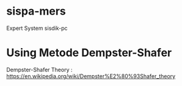 # sispa-mers
Expert System sisdik-pc 

# Using Metode Dempster-Shafer
Dempster-Shafer Theory : https://en.wikipedia.org/wiki/Dempster%E2%80%93Shafer_theory
